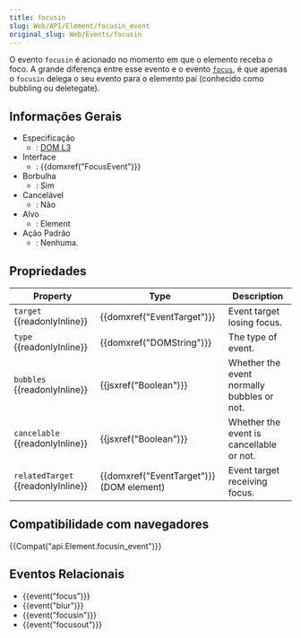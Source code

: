 ```yaml
---
title: focusin
slug: Web/API/Element/focusin_event
original_slug: Web/Events/focusin
---
```


O evento `focusin` é acionado no momento em que o elemento receba o foco. A grande diferença entre esse evento e o evento [`focus`](</pt-BR/docs/Mozilla_event_reference/focus_(event)>), é que apenas o `focusin` delega o seu evento para o elemento pai (conhecido como bubbling ou deletegate).

## Informações Gerais

- Especificação
  - : [DOM L3](http://www.w3.org/TR/DOM-Level-3-Events/#event-type-focusIn)
- Interface
  - : {{domxref("FocusEvent")}}
- Borbulha
  - : Sim
- Cancelável
  - : Não
- Alvo
  - : Element
- Ação Padrão
  - : Nenhuma.

## Propriedades

| Property                                 | Type                                               | Description                                |
| ---------------------------------------- | -------------------------------------------------- | ------------------------------------------ |
| `target` {{readonlyInline}}        | {{domxref("EventTarget")}}               | Event target losing focus.                 |
| `type` {{readonlyInline}}          | {{domxref("DOMString")}}                   | The type of event.                         |
| `bubbles` {{readonlyInline}}       | {{jsxref("Boolean")}}                       | Whether the event normally bubbles or not. |
| `cancelable` {{readonlyInline}}    | {{jsxref("Boolean")}}                       | Whether the event is cancellable or not.   |
| `relatedTarget` {{readonlyInline}} | {{domxref("EventTarget")}} (DOM element) | Event target receiving focus.              |

## Compatibilidade com navegadores

{{Compat("api.Element.focusin_event")}}

## Eventos Relacionais

- {{event("focus")}}
- {{event("blur")}}
- {{event("focusin")}}
- {{event("focusout")}}
